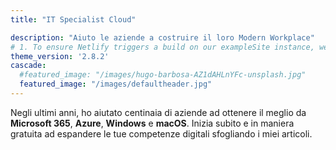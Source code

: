 ```yaml
---
title: "IT Specialist Cloud"

description: "Aiuto le aziende a costruire il loro Modern Workplace"
# 1. To ensure Netlify triggers a build on our exampleSite instance, we need to change a file in the exampleSite directory.
theme_version: '2.8.2'
cascade:
  #featured_image: "/images/hugo-barbosa-AZ1dAHLnYFc-unsplash.jpg"
  featured_image: "/images/defaultheader.jpg"
---
```

Negli ultimi anni, ho aiutato centinaia di aziende ad ottenere il meglio da **Microsoft 365**, **Azure**, **Windows** e **macOS**. Inizia subito e in maniera gratuita ad espandere le tue competenze digitali sfogliando i miei articoli.
